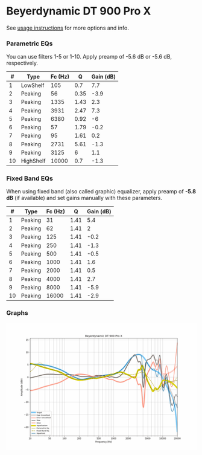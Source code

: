 # Beyerdynamic DT 900 Pro X
See [usage instructions](https://github.com/jaakkopasanen/AutoEq#usage) for more options and info.

### Parametric EQs
You can use filters 1-5 or 1-10. Apply preamp of -5.6 dB or -5.6 dB, respectively.

|   # | Type      |   Fc (Hz) |    Q |   Gain (dB) |
|-----|-----------|-----------|------|-------------|
|   1 | LowShelf  |       105 | 0.7  |         7.7 |
|   2 | Peaking   |        56 | 0.35 |        -3.9 |
|   3 | Peaking   |      1335 | 1.43 |         2.3 |
|   4 | Peaking   |      3931 | 2.47 |         7.3 |
|   5 | Peaking   |      6380 | 0.92 |        -6   |
|   6 | Peaking   |        57 | 1.79 |        -0.2 |
|   7 | Peaking   |        95 | 1.61 |         0.2 |
|   8 | Peaking   |      2731 | 5.61 |        -1.3 |
|   9 | Peaking   |      3125 | 6    |         1.1 |
|  10 | HighShelf |     10000 | 0.7  |        -1.3 |

### Fixed Band EQs
When using fixed band (also called graphic) equalizer, apply preamp of **-5.8 dB** (if available) and set gains manually with these parameters.

|   # | Type    |   Fc (Hz) |    Q |   Gain (dB) |
|-----|---------|-----------|------|-------------|
|   1 | Peaking |        31 | 1.41 |         5.4 |
|   2 | Peaking |        62 | 1.41 |         2   |
|   3 | Peaking |       125 | 1.41 |        -0.2 |
|   4 | Peaking |       250 | 1.41 |        -1.3 |
|   5 | Peaking |       500 | 1.41 |        -0.5 |
|   6 | Peaking |      1000 | 1.41 |         1.6 |
|   7 | Peaking |      2000 | 1.41 |         0.5 |
|   8 | Peaking |      4000 | 1.41 |         2.7 |
|   9 | Peaking |      8000 | 1.41 |        -5.9 |
|  10 | Peaking |     16000 | 1.41 |        -2.9 |

### Graphs
![](./Beyerdynamic%20DT%20900%20Pro%20X.png)
